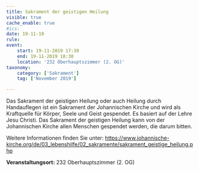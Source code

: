 ```yaml
---
title: Sakrament der geistigen Heilung
visible: true
cache_enable: true
#ics: 
date: 19-11-19
rule: 
event:
	start: 19-11-2019 17:30
	end: 19-11-2019 18:30
	location: '232 Oberhauptszimmer (2. OG)'
taxonomy:
	category: ['Sakrament']
	tag: ['November 2019']

---
```

Das Sakrament der geistigen Heilung oder auch Heilung durch Handauflegen ist ein Sakrament der Johannischen Kirche und wird als Kraftquelle für Körper, Seele und Geist gespendet. Es basiert auf der Lehre Jesu Christi. Das Sakrament der geistigen Heilung kann von der Johannischen Kirche allen Menschen gespendet werden, die darum bitten.

Weitere Informationen finden Sie unter:
https://www.johannische-kirche.org/de/03_lebenshilfe/02_sakramente/sakrament_geistige_heilung.php



**Veranstaltungsort:** 232 Oberhauptszimmer (2. OG)


